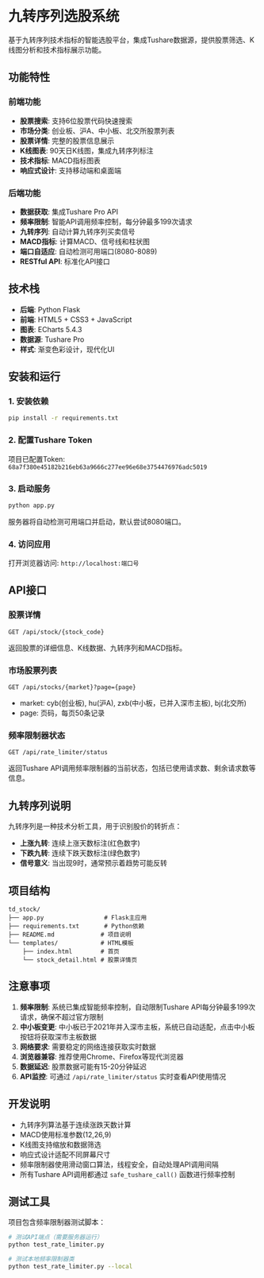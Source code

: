 # 九转序列选股系统

基于九转序列技术指标的智能选股平台，集成Tushare数据源，提供股票筛选、K线图分析和技术指标展示功能。

## 功能特性

### 前端功能
- **股票搜索**: 支持6位股票代码快速搜索
- **市场分类**: 创业板、沪A、中小板、北交所股票列表
- **股票详情**: 完整的股票信息展示
- **K线图表**: 90天日K线图，集成九转序列标注
- **技术指标**: MACD指标图表
- **响应式设计**: 支持移动端和桌面端

### 后端功能
- **数据获取**: 集成Tushare Pro API
- **频率限制**: 智能API调用频率控制，每分钟最多199次请求
- **九转序列**: 自动计算九转序列买卖信号
- **MACD指标**: 计算MACD、信号线和柱状图
- **端口自适应**: 自动检测可用端口(8080-8089)
- **RESTful API**: 标准化API接口

## 技术栈

- **后端**: Python Flask
- **前端**: HTML5 + CSS3 + JavaScript
- **图表**: ECharts 5.4.3
- **数据源**: Tushare Pro
- **样式**: 渐变色彩设计，现代化UI

## 安装和运行

### 1. 安装依赖
```bash
pip install -r requirements.txt
```

### 2. 配置Tushare Token
项目已配置Token: `68a7f380e45182b216eb63a9666c277ee96e68e3754476976adc5019`

### 3. 启动服务
```bash
python app.py
```

服务器将自动检测可用端口并启动，默认尝试8080端口。

### 4. 访问应用
打开浏览器访问: `http://localhost:端口号`

## API接口

### 股票详情
```
GET /api/stock/{stock_code}
```
返回股票的详细信息、K线数据、九转序列和MACD指标。

### 市场股票列表
```
GET /api/stocks/{market}?page={page}
```
- market: cyb(创业板), hu(沪A), zxb(中小板，已并入深市主板), bj(北交所)
- page: 页码，每页50条记录

### 频率限制器状态
```
GET /api/rate_limiter/status
```
返回Tushare API调用频率限制器的当前状态，包括已使用请求数、剩余请求数等信息。

## 九转序列说明

九转序列是一种技术分析工具，用于识别股价的转折点：

- **上涨九转**: 连续上涨天数标注(红色数字)
- **下跌九转**: 连续下跌天数标注(绿色数字)
- **信号意义**: 当出现9时，通常预示着趋势可能反转

## 项目结构

```
td_stock/
├── app.py                 # Flask主应用
├── requirements.txt       # Python依赖
├── README.md             # 项目说明
└── templates/            # HTML模板
    ├── index.html        # 首页
    └── stock_detail.html # 股票详情页
```

## 注意事项

1. **频率限制**: 系统已集成智能频率控制，自动限制Tushare API每分钟最多199次请求，确保不超过官方限制
2. **中小板变更**: 中小板已于2021年并入深市主板，系统已自动适配，点击中小板按钮将获取深市主板数据
3. **网络要求**: 需要稳定的网络连接获取实时数据
4. **浏览器兼容**: 推荐使用Chrome、Firefox等现代浏览器
5. **数据延迟**: 股票数据可能有15-20分钟延迟
6. **API监控**: 可通过 `/api/rate_limiter/status` 实时查看API使用情况

## 开发说明

- 九转序列算法基于连续涨跌天数计算
- MACD使用标准参数(12,26,9)
- K线图支持缩放和数据筛选
- 响应式设计适配不同屏幕尺寸
- 频率限制器使用滑动窗口算法，线程安全，自动处理API调用间隔
- 所有Tushare API调用都通过 `safe_tushare_call()` 函数进行频率控制

## 测试工具

项目包含频率限制器测试脚本：
```bash
# 测试API端点（需要服务器运行）
python test_rate_limiter.py

# 测试本地频率限制器类
python test_rate_limiter.py --local
```
